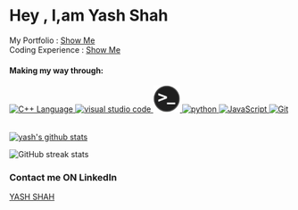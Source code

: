 <h1> Hey , I,am Yash Shah</h1>
My Portfolio : <a href="https://yashshah935.netlify.app/" target="_blank">Show Me</a> 
<br/>
Coding Experience : <a href="https://linktr.ee/yashshah935" target="_blank">Show Me</a> 



<h4> Making my way through: </h4>
<p>
<a href="https://github.com/yashshah935">
<a href="https://github.com/yashshah935">
<img src="https://raw.githubusercontent.com/isocpp/logos/master/cpp_logo.png" alt="C++ Language" width="48" height="48"/>
</a>
 <a href="https://github.com/yashshah935">
<a href="https://github.com/yashshah935">
 <img alt="visual studio code" width="48" height="48" src="https://camo.githubusercontent.com/57f528d363944ba0c4151826973ce5dda859c2f9e9ada8798e22c677c180ead4/68747470733a2f2f696d672e69636f6e73382e636f6d2f666c75656e742f3234302f3030303030302f76697375616c2d73747564696f2d636f64652d323031392e706e67" data-canonical-src="https://img.icons8.com/fluent/240/000000/visual-studio-code-2019.png" style="width=48px;"/>
  </a>
  <a href="https://github.com/yashshah935">
<a href="https://github.com/yashshah935">
  <img alt="terminal" width="48" height=48 src="https://raw.githubusercontent.com/github/explore/80688e429a7d4ef2fca1e82350fe8e3517d3494d/topics/terminal/terminal.png" style="max-width: 48;">
   </a>
  <a href="https://github.com/yashshah935">
<a href="https://github.com/yashshah935">
  <img alt="python" width="48" height="48" src="https://camo.githubusercontent.com/fea5acac7226ad7d4cb97b7ddc9bca876c546e4c969d4125b76098e401cc4203/68747470733a2f2f696d672e69636f6e73382e636f6d2f636f6c6f722f3234302f3030303030302f707974686f6e2e706e67" data-canonical-src="https://img.icons8.com/color/240/000000/python.png" style="max-width: 48;"/>
   </a>

<a href="https://github.com/yashshah935">
<a href="https://github.com/yashshah935">
<img src="https://raw.githubusercontent.com/gist/rugvedkoshiya/1e72f4d6f832889fa45c9db52c7c6525/raw/9d7d33b2434d82dfe5e7749de93758cce3d485f9/javascript_48.svg" alt="JavaScript" width="48" height="48"/>
 </a>
<a href="https://github.com/yashshah935">
<a href="https://github.com/yashshah935">
<img src="https://raw.githubusercontent.com/gist/rugvedkoshiya/1e72f4d6f832889fa45c9db52c7c6525/raw/9d7d33b2434d82dfe5e7749de93758cce3d485f9/git_48.svg" alt="Git" width="48" height="48"/>
 </a>


</p>  
</a>
<br>
<a href="https://github.com/yashshah935">
<a href="https://github.com/yashshah935">
 <img align="center" src="https://github-readme-stats.vercel.app/api?username=yashshah935&show_icons=true&theme=dark&line_height=27" alt="yash's github stats"/>
</a>

![GitHub streak stats](https://github-readme-streak-stats.herokuapp.com/?user=chintan2212&theme=dark)
 <br/>
 <h3>Contact me ON LinkedIn</h3>
<div class="badge-base LI-profile-badge" data-locale="en_US" data-size="large" data-theme="dark" data-type="VERTICAL" data-vanity="yash-shah-9670bb1a0" data-version="v1"><a class="badge-base__link LI-simple-link" href="https://in.linkedin.com/in/yash-shah-9670bb1a0?trk=profile-badge">YASH SHAH</a></div>
              
<br/>
